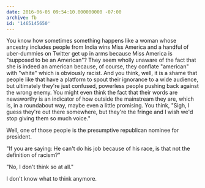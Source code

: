 ```yaml
---
date: 2016-06-05 09:54:10.000000000 -07:00
archive: fb
id: '1465145650'
---
```


You know how sometimes something happens like a woman whose ancestry includes people from India wins Miss America and a handful of uber-dummies on Twitter get up in arms because Miss America is "supposed to be an American"? They seem wholly unaware of the fact that she is indeed an american because, of course, they conflate "american" with "white" which is obviously racist. And you think, well, it is a shame that people like that have a platform to spout their ignorance to a wide audience, but ultimately they're just confused, powerless people pushing back against the wrong enemy. You might even think the fact that their words are newsworthy is an indicator of how outside the mainstream they are, which is, in a roundabout way, maybe even a little promising. You think, "Sigh, I guess they're out there somewhere, but they're the fringe and I wish we'd stop giving them so much voice."

Well, one of those people is the presumptive republican nominee for president. 

"If you are saying: He can't do his job because of his race, is that not the definition of racism?"

"No, I don't think so at all."

I don't know what to think anymore.
